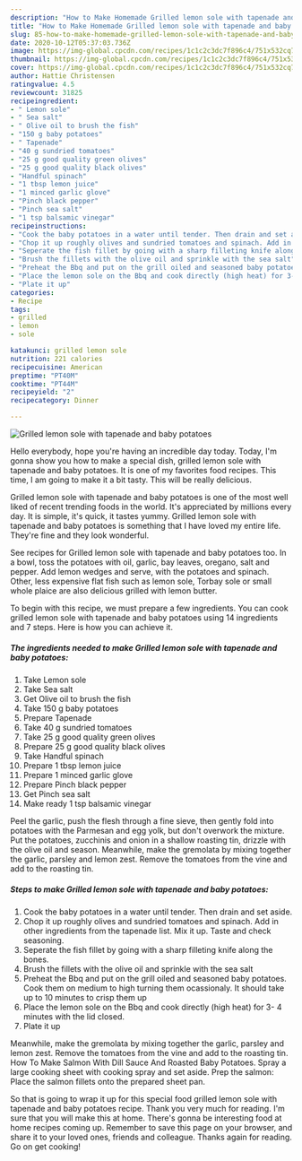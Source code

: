```yaml
---
description: "How to Make Homemade Grilled lemon sole with tapenade and baby potatoes"
title: "How to Make Homemade Grilled lemon sole with tapenade and baby potatoes"
slug: 85-how-to-make-homemade-grilled-lemon-sole-with-tapenade-and-baby-potatoes
date: 2020-10-12T05:37:03.736Z
image: https://img-global.cpcdn.com/recipes/1c1c2c3dc7f896c4/751x532cq70/grilled-lemon-sole-with-tapenade-and-baby-potatoes-recipe-main-photo.jpg
thumbnail: https://img-global.cpcdn.com/recipes/1c1c2c3dc7f896c4/751x532cq70/grilled-lemon-sole-with-tapenade-and-baby-potatoes-recipe-main-photo.jpg
cover: https://img-global.cpcdn.com/recipes/1c1c2c3dc7f896c4/751x532cq70/grilled-lemon-sole-with-tapenade-and-baby-potatoes-recipe-main-photo.jpg
author: Hattie Christensen
ratingvalue: 4.5
reviewcount: 31825
recipeingredient:
- " Lemon sole"
- " Sea salt"
- " Olive oil to brush the fish"
- "150 g baby potatoes"
- " Tapenade"
- "40 g sundried tomatoes"
- "25 g good quality green olives"
- "25 g good quality black olives"
- "Handful spinach"
- "1 tbsp lemon juice"
- "1 minced garlic glove"
- "Pinch black pepper"
- "Pinch sea salt"
- "1 tsp balsamic vinegar"
recipeinstructions:
- "Cook the baby potatoes in a water until tender. Then drain and set aside."
- "Chop it up roughly olives and sundried tomatoes and spinach. Add in other ingredients from the tapenade list. Mix it up. Taste and check seasoning."
- "Seperate the fish fillet by going with a sharp filleting knife along the bones."
- "Brush the fillets with the olive oil and sprinkle with the sea salt"
- "Preheat the Bbq and put on the grill oiled and seasoned baby potatoes. Cook them on medium to high turning them ocassionaly. It should take up to 10 minutes to crisp them up"
- "Place the lemon sole on the Bbq and cook directly (high heat) for 3- 4 minutes with the lid closed."
- "Plate it up"
categories:
- Recipe
tags:
- grilled
- lemon
- sole

katakunci: grilled lemon sole 
nutrition: 221 calories
recipecuisine: American
preptime: "PT40M"
cooktime: "PT44M"
recipeyield: "2"
recipecategory: Dinner

---
```



![Grilled lemon sole with tapenade and baby potatoes](https://img-global.cpcdn.com/recipes/1c1c2c3dc7f896c4/751x532cq70/grilled-lemon-sole-with-tapenade-and-baby-potatoes-recipe-main-photo.jpg)

Hello everybody, hope you're having an incredible day today. Today, I'm gonna show you how to make a special dish, grilled lemon sole with tapenade and baby potatoes. It is one of my favorites food recipes. This time, I am going to make it a bit tasty. This will be really delicious.

Grilled lemon sole with tapenade and baby potatoes is one of the most well liked of recent trending foods in the world. It's appreciated by millions every day. It is simple, it's quick, it tastes yummy. Grilled lemon sole with tapenade and baby potatoes is something that I have loved my entire life. They're fine and they look wonderful.

See recipes for Grilled lemon sole with tapenade and baby potatoes too. In a bowl, toss the potatoes with oil, garlic, bay leaves, oregano, salt and pepper. Add lemon wedges and serve, with the potatoes and spinach. Other, less expensive flat fish such as lemon sole, Torbay sole or small whole plaice are also delicious grilled with lemon butter.


To begin with this recipe, we must prepare a few ingredients. You can cook grilled lemon sole with tapenade and baby potatoes using 14 ingredients and 7 steps. Here is how you can achieve it.

<!--inarticleads1-->

##### The ingredients needed to make Grilled lemon sole with tapenade and baby potatoes:

1. Take  Lemon sole
1. Take  Sea salt
1. Get  Olive oil to brush the fish
1. Take 150 g baby potatoes
1. Prepare  Tapenade
1. Take 40 g sundried tomatoes
1. Take 25 g good quality green olives
1. Prepare 25 g good quality black olives
1. Take Handful spinach
1. Prepare 1 tbsp lemon juice
1. Prepare 1 minced garlic glove
1. Prepare Pinch black pepper
1. Get Pinch sea salt
1. Make ready 1 tsp balsamic vinegar


Peel the garlic, push the flesh through a fine sieve, then gently fold into potatoes with the Parmesan and egg yolk, but don&#39;t overwork the mixture. Put the potatoes, zucchinis and onion in a shallow roasting tin, drizzle with the olive oil and season. Meanwhile, make the gremolata by mixing together the garlic, parsley and lemon zest. Remove the tomatoes from the vine and add to the roasting tin. 

<!--inarticleads2-->

##### Steps to make Grilled lemon sole with tapenade and baby potatoes:

1. Cook the baby potatoes in a water until tender. Then drain and set aside.
1. Chop it up roughly olives and sundried tomatoes and spinach. Add in other ingredients from the tapenade list. Mix it up. Taste and check seasoning.
1. Seperate the fish fillet by going with a sharp filleting knife along the bones.
1. Brush the fillets with the olive oil and sprinkle with the sea salt
1. Preheat the Bbq and put on the grill oiled and seasoned baby potatoes. Cook them on medium to high turning them ocassionaly. It should take up to 10 minutes to crisp them up
1. Place the lemon sole on the Bbq and cook directly (high heat) for 3- 4 minutes with the lid closed.
1. Plate it up


Meanwhile, make the gremolata by mixing together the garlic, parsley and lemon zest. Remove the tomatoes from the vine and add to the roasting tin. How To Make Salmon With Dill Sauce And Roasted Baby Potatoes. Spray a large cooking sheet with cooking spray and set aside. Prep the salmon: Place the salmon fillets onto the prepared sheet pan. 

So that is going to wrap it up for this special food grilled lemon sole with tapenade and baby potatoes recipe. Thank you very much for reading. I'm sure that you will make this at home. There's gonna be interesting food at home recipes coming up. Remember to save this page on your browser, and share it to your loved ones, friends and colleague. Thanks again for reading. Go on get cooking!
